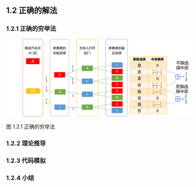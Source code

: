 
## 1.2 正确的解法

### 1.2.1 正确的穷举法

<img src="./img/ThreeDoors2.png">

图 1.2.1 正确的穷举法

### 1.2.2 理论推导

### 1.2.3 代码模拟

### 1.2.4 小结

